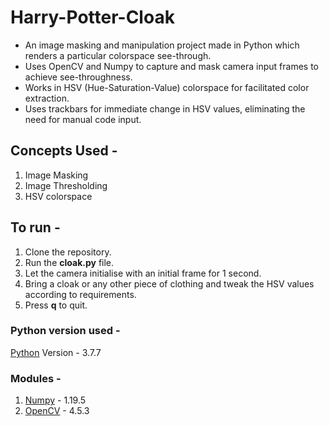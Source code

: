 # Harry-Potter-Cloak

* An image masking and manipulation project made in Python which renders a particular colorspace see-through.
* Uses OpenCV and Numpy to capture and mask camera input frames to achieve see-throughness.
* Works in HSV (Hue-Saturation-Value) colorspace for facilitated color extraction.
* Uses trackbars for immediate change in HSV values, eliminating the need for manual code input.

## Concepts Used - 

1. Image Masking
2. Image Thresholding
3. HSV colorspace

## To run - 

1. Clone the repository.
2. Run the **cloak.py** file.
3. Let the camera initialise with an initial frame for 1 second.
4. Bring a cloak or any other piece of clothing and tweak the HSV values according to requirements.
5. Press **q** to quit.

### Python version used - 

[Python](https://www.python.org/downloads/release/python-377/) Version - 3.7.7

### Modules - 

1. [Numpy](https://numpy.org/) - 1.19.5
2. [OpenCV](https://opencv.org/releases/) - 4.5.3
